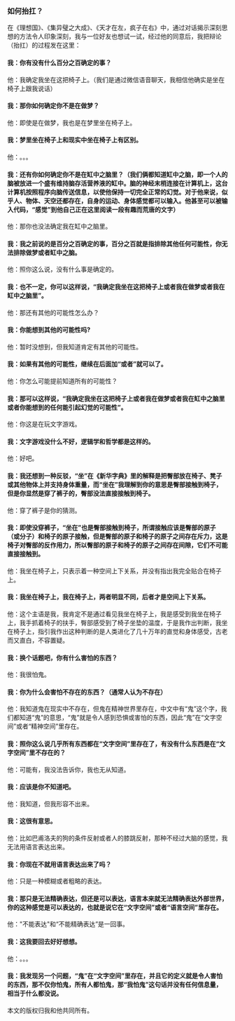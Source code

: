﻿### 如何抬扛？

在《理想国》、《集异璧之大成》、《天才在左，疯子在右》中，通过对话揭示深刻思想的方法令人印象深刻，我与一位好友也想试一试，经过他的同意后，我把辩论（抬扛）的过程发在这里：

#### 我：你有没有什么百分之百确定的事？

他：我确定我坐在这把椅子上。（我们是通过微信语音聊天，我相信他确实是坐在椅子上跟我说话）

#### 我：那你如何确定你不是在做梦？

他：即使是在做梦，我也是在梦里坐在椅子上。

#### 我：梦里坐在椅子上和现实中坐在椅子上有区别。

他：。。。

#### 我：还有你如何确定你不是在缸中之脑里？（我们俩都知道缸中之脑，即一个人的脑被放进一个盛有维持脑存活营养液的缸中。脑的神经末梢连接在计算机上，这台计算机按照程序向脑传送信息，以使他保持一切完全正常的幻觉。对于他来说，似乎人、物体、天空还都存在，自身的运动、身体感觉都可以输入。他甚至可以被输入代码，“感觉”到他自己正在这里阅读一段有趣而荒唐的文字）

他：那你也没法确定我在缸中之脑里。

#### 我：我之前说的是百分之百确定的事，百分之百就是指排除其他任何可能性，你无法排除做梦或者缸中之脑。

他：照你这么说，没有什么事是确定的。

#### 我：也不一定，你可以这样说，“我确定我坐在这把椅子上或者我在做梦或者我在缸中之脑里”。

他：那还有其他的可能性怎么办？

#### 我：你能想到其他的可能性吗?

他：暂时没想到，但我知道肯定有其他的可能性。

#### 我：如果有其他的可能性，继续在后面加“或者”就可以了。

他：你怎么可能提前知道所有的可能性？

#### 我：那可以这样说，“我确定我坐在这把椅子上或者我在做梦或者我在缸中之脑里或者你能想到的任何能引起幻觉的可能性”。

他：你这是在玩文字游戏。

#### 我：文字游戏没什么不好，逻辑学和哲学都是这样的。

他：好吧。

#### 我：我还想到一种反驳，“坐”在《新华字典》里的解释是把臀部放在椅子、凳子或其他物体上并支持身体重量，而“坐在”我理解到你的意思是臀部接触到椅子，但是你显然是穿了裤子的，臀部没法直接接触到椅子。

他：穿了裤子是你的猜测。

#### 我：即使没穿裤子，“坐在”也是臀部接触到椅子，所谓接触应该是臀部的原子（或分子）和椅子的原子接触，但是臀部的原子和椅子的原子之间存在斥力，这是椅子对臀部的反作用力，所以臀部的原子和椅子的原子之间存在间隙，它们不可能直接接触到。

他：我坐在椅子上，只表示着一种空间上下关系，并没有指出我完全贴合在椅子上。

#### 我：我坐在椅子上，我在椅子上，两者明显不同，后者才是空间上下关系。

他：这个主语是我，我肯定不是通过看见我坐在椅子上，我是感受到我坐在椅子上，我手抓着椅子的扶手，臀部感受到了椅子坐垫的温度，于是我作出判断，我坐在椅子上，指引我作出这种判断的是人类进化了几十万年的直觉和身体感受，古老而又直白，不容置疑。

#### 我：换个话题吧，你有什么害怕的东西？

他：我很怕鬼。

#### 我：你为什么会害怕不存在的东西？（通常人认为不存在）

他：我知道鬼在现实中不存在，但鬼在精神世界里存在，中文中有“鬼”这个字，我们都知道“鬼”的意思，“鬼”就是令人感到恐惧或害怕的东西，因此“鬼”在“文字空间”或者“精神空间”里存在。

#### 我：照你这么说几乎所有东西都在“文字空间”里存在了，有没有什么东西是在“文字空间”里不存在的？

他：可能有，我没法告诉你，我也无从知道。

#### 我：应该是你不知道吧。

他：我知道，但我形容不出来。

#### 我：这很有意思。

他：比如巴甫洛夫的狗的条件反射或者人的膝跳反射，那种不经过大脑的感觉，我无法用语言表达出来。

#### 我：你现在不就用语言表达出来了吗？

他：只是一种模糊或者粗略的表达。

#### 我：那只是无法精确表达，但还是可以表达，语言本来就无法精确表达外部世界，你的这种感觉是可以表达的，也就是说它在“文字空间”或者“语言空间”里存在。

他："不能表达"和“不能精确表达”是一回事。

#### 我：这我要回去好好想想。

他：。。。

#### 我：我发现另一个问题，“鬼”在“文字空间”里存在，并且它的定义就是令人害怕的东西，那不仅你怕鬼，所有人都怕鬼，那“我怕鬼”这句话并没有任何信息量，相当于什么都没说。

本文的版权归我和他共同所有。
